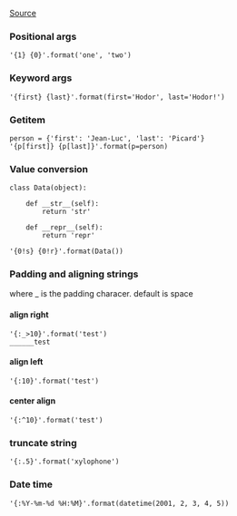 [Source](https://pyformat.info/#simple)

### Positional args
```
'{1} {0}'.format('one', 'two')
```

### Keyword args
```
'{first} {last}'.format(first='Hodor', last='Hodor!')
```

### Getitem
```
person = {'first': 'Jean-Luc', 'last': 'Picard'}
'{p[first]} {p[last]}'.format(p=person)
```
### Value conversion
```
class Data(object):

    def __str__(self):
        return 'str'

    def __repr__(self):
        return 'repr'

'{0!s} {0!r}'.format(Data())
```

### Padding and aligning strings

where _ is the padding characer. default is space
#### align right
```
'{:_>10}'.format('test')
______test
```

#### align left
```
'{:10}'.format('test')
```


#### center align
```
'{:^10}'.format('test')
```

### truncate string
```
'{:.5}'.format('xylophone')
```

### Date time
```
'{:%Y-%m-%d %H:%M}'.format(datetime(2001, 2, 3, 4, 5))
```
